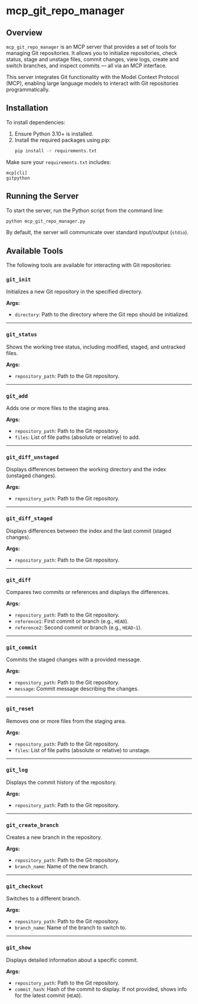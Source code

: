 # mcp_git_repo_manager

## Overview
`mcp_git_repo_manager` is an MCP server that provides a set of tools for managing Git repositories. It allows you to initialize repositories, check status, stage and unstage files, commit changes, view logs, create and switch branches, and inspect commits — all via an MCP interface.

This server integrates Git functionality with the Model Context Protocol (MCP), enabling large language models to interact with Git repositories programmatically.

## Installation

To install dependencies:

1. Ensure Python 3.10+ is installed.
2. Install the required packages using pip:
   ```bash
   pip install -r requirements.txt
   ```

Make sure your `requirements.txt` includes:
```
mcp[cli]
gitpython
```

## Running the Server

To start the server, run the Python script from the command line:
```bash
python mcp_git_repo_manager.py
```

By default, the server will communicate over standard input/output (`stdio`).

## Available Tools

The following tools are available for interacting with Git repositories:

### `git_init`
Initializes a new Git repository in the specified directory.

**Args:**
- `directory`: Path to the directory where the Git repo should be initialized.

---

### `git_status`
Shows the working tree status, including modified, staged, and untracked files.

**Args:**
- `repository_path`: Path to the Git repository.

---

### `git_add`
Adds one or more files to the staging area.

**Args:**
- `repository_path`: Path to the Git repository.
- `files`: List of file paths (absolute or relative) to add.

---

### `git_diff_unstaged`
Displays differences between the working directory and the index (unstaged changes).

**Args:**
- `repository_path`: Path to the Git repository.

---

### `git_diff_staged`
Displays differences between the index and the last commit (staged changes).

**Args:**
- `repository_path`: Path to the Git repository.

---

### `git_diff`
Compares two commits or references and displays the differences.

**Args:**
- `repository_path`: Path to the Git repository.
- `reference1`: First commit or branch (e.g., `HEAD`).
- `reference2`: Second commit or branch (e.g., `HEAD~1`).

---

### `git_commit`
Commits the staged changes with a provided message.

**Args:**
- `repository_path`: Path to the Git repository.
- `message`: Commit message describing the changes.

---

### `git_reset`
Removes one or more files from the staging area.

**Args:**
- `repository_path`: Path to the Git repository.
- `files`: List of file paths (absolute or relative) to unstage.

---

### `git_log`
Displays the commit history of the repository.

**Args:**
- `repository_path`: Path to the Git repository.

---

### `git_create_branch`
Creates a new branch in the repository.

**Args:**
- `repository_path`: Path to the Git repository.
- `branch_name`: Name of the new branch.

---

### `git_checkout`
Switches to a different branch.

**Args:**
- `repository_path`: Path to the Git repository.
- `branch_name`: Name of the branch to switch to.

---

### `git_show`
Displays detailed information about a specific commit.

**Args:**
- `repository_path`: Path to the Git repository.
- `commit_hash`: Hash of the commit to display. If not provided, shows info for the latest commit (`HEAD`).